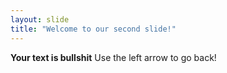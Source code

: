 ```yaml
---
layout: slide
title: "Welcome to our second slide!"
---
```

**Your text is bullshit**
Use the left arrow to go back!
